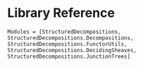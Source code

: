 # Library Reference

```@autodocs
Modules = [StructuredDecompositions, StructuredDecompositions.Decompositions, StructuredDecompositions.FunctorUtils, StructuredDecompositions.DecidingSheaves, StructuredDecompositions.JunctionTrees]
```

